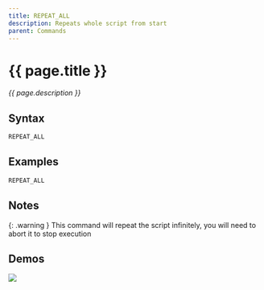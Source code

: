 ```yaml
---
title: REPEAT_ALL
description: Repeats whole script from start
parent: Commands
---
```


# {{ page.title }}

_{{ page.description }}_

## Syntax

```java
REPEAT_ALL 
```

## Examples

```java
REPEAT_ALL
```

## Notes

{: .warning }
This command will repeat the script infinitely, you will need to abort it to stop execution

## Demos

![](N/A)

